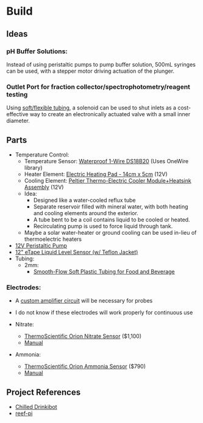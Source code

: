 # Build

## Ideas

### pH Buffer Solutions:

Instead of using peristaltic pumps to pump buffer solution, 500mL syringes can be used,
with a stepper motor driving actuation of the plunger.

### Outlet Port for fraction collector/spectrophotometry/reagent testing

Using [soft/flexible tubing](https://www.mcmaster.com/tubing/flexibility~flexible/soft-tubing-for-air-and-water/soft-plastic-tubing-for-air-and-water/), a solenoid can be used to shut inlets as a cost-effective way to
create an electronically actuated valve with a small inner diameter.

## Parts
- Temperature Control:
    * Temperature Sensor: [Waterproof 1-Wire DS18B20](https://www.adafruit.com/product/381) (Uses OneWire library)
    * Heater Element: [Electric Heating Pad - 14cm x 5cm](https://www.adafruit.com/product/4308) (12V)
    * Cooling Element: [Peltier Thermo-Electric Cooler Module+Heatsink Assembly](https://www.adafruit.com/product/1335) (12V)
    * Idea:
        - Designed like a water-cooled reflux tube
        - Separate reservoir filled with mineral water, with both heating and cooling elements around the exterior.
        - A tube bent to be a coil contains liquid to be cooled or heated.
        - Recirculating pump is used to force liquid through tank.
    * Maybe a solar water-heater or ground cooling can be used in-lieu of thermoelectric heaters
- [12V Peristaltic Pump](https://www.adafruit.com/product/1150)
- [12" eTape Liquid Level Sensor (w/ Teflon Jacket)](https://www.adafruit.com/product/1786)
- Tubing:
    * 2mm:
      - [Smooth-Flow Soft Plastic Tubing for Food and Beverage](https://www.mcmaster.com/tubing/id~2mm/food-beverage-and-dairy-tubing/)
    
### Electrodes:

* A [custom amplifier circuit](https://electronics.stackexchange.com/questions/289548/building-a-ph-meter-circuit-is-it-feasible) will be necessary for probes
  
* I do not know if these electrodes will work properly for continuous use 
  
* Nitrate:
    * [ThermoScientific Orion Nitrate Sensor](https://www.thermofisher.com/order/catalog/product/970701#/970701) ($1,100)
    * [Manual](https://www.thermofisher.com/document-connect/document-connect.html?url=https%3A%2F%2Fassets.thermofisher.com%2FTFS-Assets%2FLSG%2Fmanuals%2FD15888~.pdf&title=Tml0cmF0ZSBJb24gU2VsZWN0aXZlIEVsZWN0cm9kZQ==)
    
* Ammonia:
    * [ThermoScientific Orion Ammonia Sensor](https://www.thermofisher.com/order/catalog/product/9512BNWP#/9512BNWP) ($790)
    * [Manual](https://www.thermofisher.com/document-connect/document-connect.html?url=https%3A%2F%2Fassets.thermofisher.com%2FTFS-Assets%2FLSG%2Fmanuals%2FD01250~.pdf&title=U3RhbmRhcmQgQW1tb25pYSBJb24gU2VsZWN0aXZlIEVsZWN0cm9kZSAtIFVzZXIgR3VpZGU=)

## Project References
- [Chilled Drinkibot](https://learn.adafruit.com/chilled-drinkibot)
- [reef-pi](https://learn.adafruit.com/search?q=reef-pi)